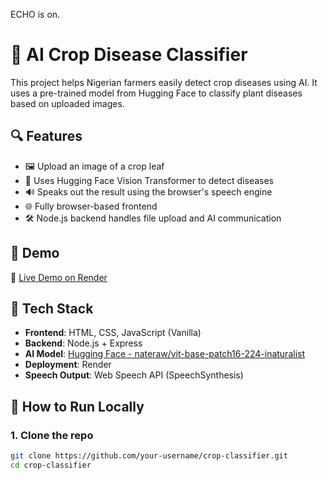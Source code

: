 ECHO is on.
# 🌾 AI Crop Disease Classifier

This project helps Nigerian farmers easily detect crop diseases using AI. It uses a pre-trained model from Hugging Face to classify plant diseases based on uploaded images.



## 🔍 Features

- 🖼 Upload an image of a crop leaf
- 🤖 Uses Hugging Face Vision Transformer to detect diseases
- 🔊 Speaks out the result using the browser's speech engine
- 🌐 Fully browser-based frontend
- 🛠 Node.js backend handles file upload and AI communication



## 📸 Demo

🔗 [Live Demo on Render](https://your-render-url.onrender.com)



## 🧰 Tech Stack

- **Frontend**: HTML, CSS, JavaScript (Vanilla)
- **Backend**: Node.js + Express
- **AI Model**: [Hugging Face - nateraw/vit-base-patch16-224-inaturalist](https://huggingface.co/nateraw/vit-base-patch16-224-inaturalist)
- **Deployment**: Render
- **Speech Output**: Web Speech API (SpeechSynthesis)



## 🚀 How to Run Locally

### 1. Clone the repo

```bash
git clone https://github.com/your-username/crop-classifier.git
cd crop-classifier
